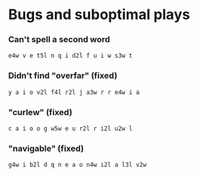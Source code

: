 # Bugs and suboptimal plays

### Can't spell a second word
    e4w v e t5l n q i d2l f u i w s3w t

### Didn't find "overfar" (fixed)
    y a i o v2l f4l r2l j a3w r r e4w i a

###  "curlew" (fixed)
    c a i o o g w5w e u r2l r i2l u2w l

### "navigable" (fixed)
    g4w i b2l d q n e a o n4w i2l a l3l v2w
